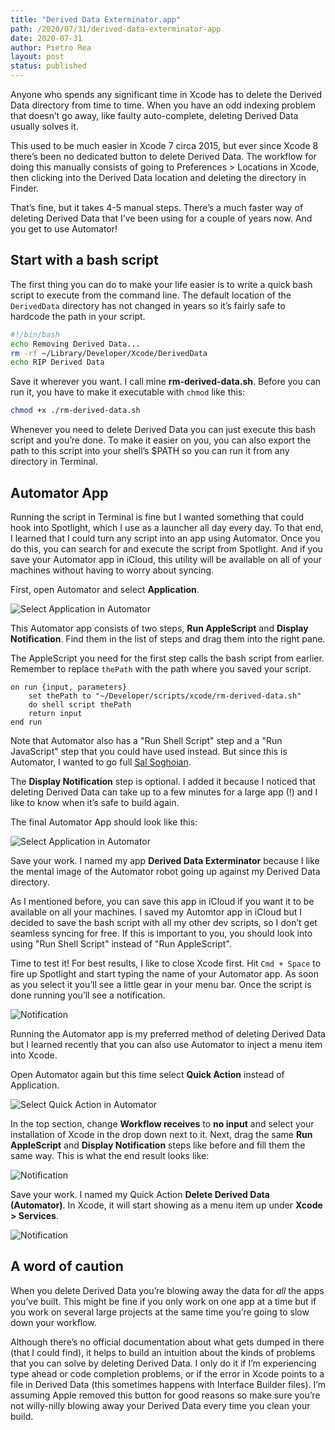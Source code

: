 ```yaml
---
title: "Derived Data Exterminator.app"
path: /2020/07/31/derived-data-exterminator-app 
date: 2020-07-31
author: Pietro Rea
layout: post
status: published
---
```


Anyone who spends any significant time in Xcode has to delete the Derived Data directory from time to time. When you have an odd indexing problem that doesn’t go away, like faulty auto-complete, deleting Derived Data usually solves it. 

This used to be much easier in Xcode 7 circa 2015, but ever since Xcode 8 there’s been no dedicated button to delete Derived Data. The workflow for doing this manually consists of going to Preferences > Locations in Xcode, then clicking into the Derived Data location and deleting the directory in Finder.

That’s fine, but it takes 4-5 manual steps. There’s a much faster way of deleting Derived Data that I’ve been using for a couple of years now. And you get to use Automator!

## Start with a bash script

The first thing you can do to make your life easier is to write a quick bash script to execute from the command line. The default location of the `DerivedData` directory has not changed in years so it’s fairly safe to hardcode the path in your script.

```bash
#!/bin/bash
echo Removing Derived Data...
rm -rf ~/Library/Developer/Xcode/DerivedData
echo RIP Derived Data
```

Save it wherever you want. I call mine **rm-derived-data.sh**. Before you can run it, you have to make it executable with `chmod` like this:

```bash
chmod +x ./rm-derived-data.sh
```
Whenever you need to delete Derived Data you can just execute this bash script and you’re done. To make it easier on you, you can also export the path to this script into your shell’s $PATH so you can run it from any directory in Terminal. 

## Automator App

Running the script in Terminal is fine but I wanted something that could hook into Spotlight, which I use as a launcher all day every day. To that end, I learned that I could turn any script into an app using Automator. Once you do this, you can search for and execute the script from Spotlight. And if you save your Automator app in iCloud, this utility will be available on all of your machines without having to worry about syncing.

First, open Automator and select **Application**.

<img src="/automator1.png" alt="Select Application in Automator" style="float:left"/>
<br />

This Automator app consists of two steps, **Run AppleScript** and **Display Notification**. Find them in the list of steps and drag them into the right pane. 

The AppleScript you need for the first step calls the bash script from earlier. Remember to replace `thePath` with the path where you saved your script.

```
on run {input, parameters}	
	set thePath to "~/Developer/scripts/xcode/rm-derived-data.sh"	
	do shell script thePath	
	return input
end run
```

Note that Automator also has a "Run Shell Script" step and a "Run JavaScript" step that you could have used instead. But since this is Automator, I wanted to go full [Sal Soghoian](http://www.salsoghoian.com).

The **Display Notification** step is optional. I added it because I noticed that deleting Derived Data can take up to a few minutes for a large app (!) and I like to know when it’s safe to build again. 

The final Automator App should look like this:

<img src="/automator2.png" alt="Select Application in Automator" style="float:left"/>
<br />

Save your work. I named my app **Derived Data Exterminator** because I like the mental image of the Automator robot going up against my Derived Data directory.

As I mentioned before, you can save this app in iCloud if you want it to be available on all your machines. I saved my Automtor app in iCloud but I decided to save the bash script with all my other dev scripts, so I don’t get seamless syncing for free. If this is important to you, you should look into using "Run Shell Script" instead of "Run AppleScript".

Time to test it! For best results, I like to close Xcode first. Hit `Cmd + Space` to fire up Spotlight and start typing the name of your Automator app. As soon as you select it you’ll see a little gear in your menu bar. Once the script is done running you’ll see a notification.

<img src="/automator3.png" alt="Notification" style="float:left"/>
<br />

Running the Automator app is my preferred method of deleting Derived Data but I learned recently that you can also use Automator to inject a menu item into Xcode.

Open Automator again but this time select **Quick Action** instead of Application.

<img src="/automator4.png" alt="Select Quick Action in Automator" style="float:left"/>
<br />

In the top section, change **Workflow receives** to **no input** and select your installation of Xcode in the drop down next to it. Next, drag the same **Run AppleScript** and **Display Notification** steps like before and fill them the same way. This is what the end result looks like:

<img src="/automator5.png" alt="Notification" style="float:left"/>
<br />

Save your work. I named my Quick Action **Delete Derived Data (Automator)**. In Xcode, it will start showing as a menu item up under  **Xcode > Services**.

<img src="/automator6.png" alt="Notification" style="float:left"/>
<br />

## A word of caution

When you delete Derived Data you’re blowing away the data for _all_ the apps you’ve built. This might be fine if you only work on one app at a time but if you work on several large projects at the same time you’re going to slow down your workflow.

Although there’s no official documentation about what gets dumped in there (that I could find), it helps to build an intuition about the kinds of problems that you can solve by deleting Derived Data. I only do it if I’m experiencing type ahead or code completion problems, or if the error in Xcode points to a file in Derived Data (this sometimes happens with Interface Builder files). I’m assuming Apple removed this button for good reasons so make sure you’re not willy-nilly blowing away your Derived Data every time you clean your build.
